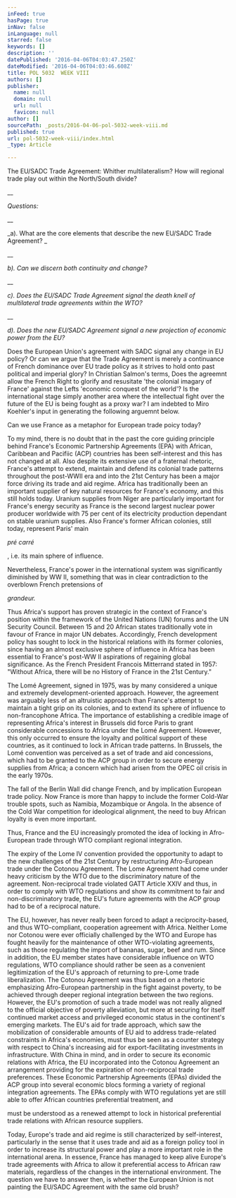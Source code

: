 ```yaml
---
inFeed: true
hasPage: true
inNav: false
inLanguage: null
starred: false
keywords: []
description: ''
datePublished: '2016-04-06T04:03:47.250Z'
dateModified: '2016-04-06T04:03:46.608Z'
title: POL 5032  WEEK VIII
authors: []
publisher:
  name: null
  domain: null
  url: null
  favicon: null
author: []
sourcePath: _posts/2016-04-06-pol-5032-week-viii.md
published: true
url: pol-5032-week-viii/index.html
_type: Article

---
```

The EU/SADC Trade Agreement:  Whither multilateralism? How will regional trade play out within the North/South divide?

__

_Questions:_

__

_a). What are the core elements that describe the new EU/SADC Trade Agreement? _

__

_b). Can we discern both continuity and change?_

__

_c). Does the EU/SADC Trade Agreement signal the death knell of multilateral trade agreements within the WTO?_

__

_d). Does the new EU/SADC Agreement signal a new projection of economic power from the EU?_

Does the European Union's agreement with SADC signal any change in EU policy?  Or can we argue that the Trade Agreement is merely a continuance of French dominance over EU trade policy as it strives to hold onto past political and imperial glory?  In Christian Salmon's terms, Does the agreemnt allow the French Right to glorify and resusitate 'the colonial imagary of France' against the Lefts 'economic conquest of the world'?  Is the international stage simply another area where the intellectual fight over the future of the EU is being fought as a proxy war?  I am indebted to Miro Koehler's input in generating the following arguemnt below.

Can we use France as a metaphor for European trade poicy today?  

To my mind, there is no doubt that in the past the core guiding principle behind France's Economic Partnership Agreements (EPA) with African, Caribbean and Pacifiic (ACP) countries has been self-interest and this has not changed at all. Also despite its extensive use of a fraternal rhetoric, France's attempt to extend, maintain and defend its colonial trade patterns throughout the post-WWII era and into the 21st Century has been a major force driving its trade and aid regime. Africa has traditionally been an important supplier of key natural resources for France's economy, and this still holds today. Uranium supplies from Niger are particularly important for France's energy security as France  is the second largest nuclear power producer worldwide with 75 per cent of its electricity production dependant on stable uranium supplies. Also France's former African colonies, still today, represent Paris' main

_pré carré_

, i.e. its main sphere of influence.

Nevertheless, France's power in the international system was significantly diminished by WW II, something that was in clear contradiction to the overblown French pretensions of

_grandeur._

Thus Africa's support has proven strategic in the context of France's position within the framework of the United Nations (UN) forums and the UN Security Council. Between 15 and 20 African states traditionally vote in favour of France in major UN debates. Accordingly, French development policy has sought to lock in the historical relations with its former colonies, since having an almost exclusive sphere of influence in Africa has been essential to France's post-WW II aspirations of regaining global significance.  As the French President Francois Mitterrand stated in 1957: "Without Africa, there will be no History of France in the 21st Century."

The Lomé Agreement, signed in 1975, was by many considered a unique and extremely development-oriented approach. However, the agreement was arguably less of an altruistic approach than France's attempt to maintain a tight grip on its colonies, and to extend its sphere of influence to non-francophone Africa. The importance of establishing a credible image of representing Africa's interest in Brussels did force Paris to grant considerable concessions to Africa under the Lomé Agreement. However, this only occurred to ensure the loyalty and political support of these countries, as it continued to lock in African trade patterns.  In Brussels, the Lomé convention was perceived as a set of trade and aid concessions, which had to be granted to the ACP group in order to secure energy supplies from Africa; a concern which had arisen from the OPEC oil crisis in the early 1970s.

The fall of the Berlin Wall did change French, and by implication European trade policy. Now France is more than happy to include the former Cold-War trouble spots, such as Namibia, Mozambique or Angola. In the absence of the Cold War competition for ideological alignment, the need to buy African loyalty is even more important.

Thus, France and the EU increasingly promoted the idea of locking in Afro-European trade through WTO compliant regional integration.

The expiry of the Lome IV convention provided the opportunity to adapt to the new challenges of the 21st  Century by restructuring Afro-European trade under the Cotonou Agreement. The Lome Agreement had come under heavy criticism by the WTO due to the discriminatory nature of the agreement. Non-reciprocal trade violated GATT Article XXIV and thus, in order to comply with WTO regulations and show its commitment to fair and non-discriminatory trade, the EU's future agreements with the ACP group had to be of a reciprocal nature.

The EU, however, has never really been forced to adapt a reciprocity-based, and thus WTO-compliant, cooperation agreement with Africa. Neither Lome nor Cotonou were ever officially challenged by the WTO and Europe has fought heavily for the maintenance of other WTO-violating agreements, such as those regulating the import of bananas, sugar, beef and rum. Since in addition, the EU member states have considerable influence on WTO regulations, WTO compliance should rather be seen as a convenient legitimization of the EU's approach of returning to pre-Lome trade liberalization. The Cotonou Agreement was thus based on a rhetoric emphasizing Afro-European partnership in the fight against poverty, to be achieved through deeper regional integration between the two regions. However, the EU's promotion of such a trade model was not really aligned to the official objective of poverty alleviation, but more at securing for itself continued market access and privileged economic status in the continent's emerging markets. The EU's aid for trade approach, which saw the mobilization of considerable amounts of EU aid to address trade-related constraints in Africa's economies, must thus be seen as a counter strategy with respect to China's increasing aid for export-facilitating investments in infrastructure.  With China in mind, and in order to secure its economic relations with Africa, the EU incorporated into the Cotonou Agreement an arrangement providing for the expiration of non-reciprocal trade preferences. These Economic Partnership Agreements (EPAs) divided the ACP group into several economic blocs forming a variety of regional integration agreements. The EPAs comply with WTO regulations yet are still able to offer African countries preferential treatment, and

must be understood as a renewed attempt to lock in historical preferential trade relations with African resource suppliers.

Today, Europe's trade and aid regime is still characterized by self-interest, particularly in the sense that it uses trade and aid as a foreign policy tool in order to increase its structural power and play a more important role in the international arena.  In essence, France has managed to keep alive Europe's trade agreements with Africa to allow it preferential access to African raw materials, regardless of the changes in the international environment.  The question we have to answer then, is whether the European Union is not painting the EU/SADC Agreement with the same old brush?